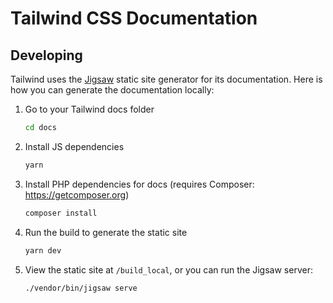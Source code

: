 # Tailwind CSS Documentation

## Developing

Tailwind uses the [Jigsaw](http://jigsaw.tighten.co/) static site generator for its documentation. Here is how you can generate the documentation locally:

1. Go to your Tailwind docs folder

    ```sh
    cd docs
    ```

2. Install JS dependencies

    ```sh
    yarn
    ```

3. Install PHP dependencies for docs (requires Composer: https://getcomposer.org)

    ```sh
    composer install
    ```

4. Run the build to generate the static site

    ```sh
    yarn dev
    ```

5. View the static site at `/build_local`, or you can run the Jigsaw server:

    ```sh
    ./vendor/bin/jigsaw serve
    ```
